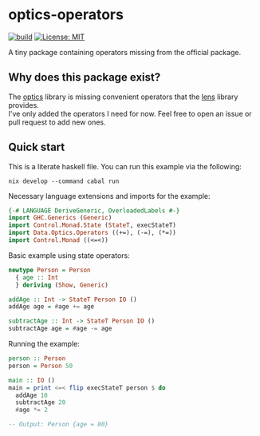 # optics-operators

[![build](https://github.com/qwbarch/optics-operators/actions/workflows/build.yml/badge.svg)](https://github.com/qwbarch/optics-operators/actions/workflows/build.yml) [![License: MIT](https://img.shields.io/badge/License-MIT-green.svg)](https://opensource.org/licenses/MIT)

A tiny package containing operators missing from the official package.

## Why does this package exist?

The [optics](https://hackage.haskell.org/package/optics) library is missing convenient operators that the [lens](https://hackage.haskell.org/package/lens-5.2.2/docs/Control-Lens-Operators.html)
library provides.  
I've only added the operators I need for now. Feel free to open an issue or pull request to add new ones.

## Quick start

This is a literate haskell file. You can run this example via the following:
```
nix develop --command cabal run
```

Necessary language extensions and imports for the example:
```haskell
{-# LANGUAGE DeriveGeneric, OverloadedLabels #-}
import GHC.Generics (Generic)
import Control.Monad.State (StateT, execStateT)
import Data.Optics.Operators ((+=), (-=), (*=))
import Control.Monad ((<=<))
```

Basic example using state operators:
```haskell
newtype Person = Person
  { age :: Int
  } deriving (Show, Generic)

addAge :: Int -> StateT Person IO ()
addAge age = #age += age

subtractAge :: Int -> StateT Person IO ()
subtractAge age = #age -= age
```

Running the example:
```haskell
person :: Person
person = Person 50

main :: IO ()
main = print <=< flip execStateT person $ do
  addAge 10
  subtractAge 20
  #age *= 2

-- Output: Person {age = 80}
```
